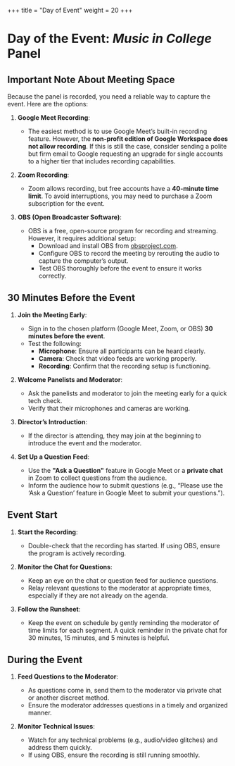 +++ 
title = "Day of Event" 
weight = 20
+++ 


# Day of the Event: *Music in College* Panel


## Important Note About Meeting Space

Because the panel is recorded, you need a reliable way to capture the event. Here are the options:

1. **Google Meet Recording**:
   - The easiest method is to use Google Meet’s built-in recording feature. However, the **non-profit edition of Google Workspace does not allow recording**. If this is still the case, consider sending a polite but firm email to Google requesting an upgrade for single accounts to a higher tier that includes recording capabilities.

2. **Zoom Recording**:
   - Zoom allows recording, but free accounts have a **40-minute time limit**. To avoid interruptions, you may need to purchase a Zoom subscription for the event.

3. **OBS (Open Broadcaster Software)**:
   - OBS is a free, open-source program for recording and streaming. However, it requires additional setup:
     - Download and install OBS from [obsproject.com](https://obsproject.com/).
     - Configure OBS to record the meeting by rerouting the audio to capture the computer’s output.
     - Test OBS thoroughly before the event to ensure it works correctly.

## 30 Minutes Before the Event

1. **Join the Meeting Early**:
   - Sign in to the chosen platform (Google Meet, Zoom, or OBS) **30 minutes before the event**.
   - Test the following:
     - **Microphone**: Ensure all participants can be heard clearly.
     - **Camera**: Check that video feeds are working properly.
     - **Recording**: Confirm that the recording setup is functioning.

2. **Welcome Panelists and Moderator**:
   - Ask the panelists and moderator to join the meeting early for a quick tech check.
   - Verify that their microphones and cameras are working.

3. **Director’s Introduction**:
   - If the director is attending, they may join at the beginning to introduce the event and the moderator.

4. **Set Up a Question Feed**:
   - Use the **"Ask a Question"** feature in Google Meet or a **private chat** in Zoom to collect questions from the audience.
   - Inform the audience how to submit questions (e.g., “Please use the ‘Ask a Question’ feature in Google Meet to submit your questions.”).

## Event Start

1. **Start the Recording**:
   - Double-check that the recording has started. If using OBS, ensure the program is actively recording.

2. **Monitor the Chat for Questions**:
   - Keep an eye on the chat or question feed for audience questions.
   - Relay relevant questions to the moderator at appropriate times, especially if they are not already on the agenda.

3. **Follow the Runsheet**:
   - Keep the event on schedule by gently reminding the moderator of time limits for each segment. A quick reminder in the private chat for 30 minutes, 15 minutes, and 5 minutes is helpful. 

## During the Event

1. **Feed Questions to the Moderator**:
   - As questions come in, send them to the moderator via private chat or another discreet method.
   - Ensure the moderator addresses questions in a timely and organized manner.

2. **Monitor Technical Issues**:
   - Watch for any technical problems (e.g., audio/video glitches) and address them quickly.
   - If using OBS, ensure the recording is still running smoothly.

